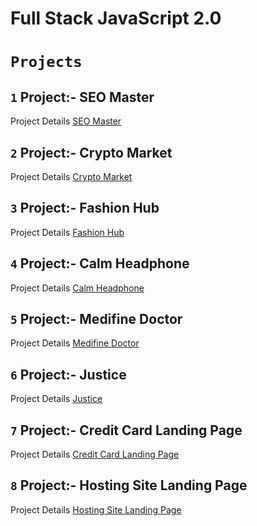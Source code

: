 # **Full Stack JavaScript 2.0**
 # **`Projects`**
## **`1`** Project:- SEO Master
Project Details [SEO Master](https://github.com/Ran-Veer/FSJS-2.0/tree/main/Project-1-SEO%20Master)
## **`2`** Project:- Crypto Market
Project Details [Crypto Market](https://github.com/Ran-Veer/FSJS-2.0/tree/main/Project-2-Crypto%20Market)
## **`3`** Project:- Fashion Hub
Project Details [Fashion Hub](https://github.com/Ran-Veer/FSJS-2.0/tree/main/Project-3-Fashion%20Hub)
## **`4`** Project:- Calm Headphone
Project Details [Calm Headphone](https://github.com/Ran-Veer/FSJS-2.0/tree/main/Project-4-Calm%20Headphone)
## **`5`** Project:- Medifine Doctor
Project Details [Medifine Doctor](https://github.com/Ran-Veer/FSJS-2.0/tree/main/Project-5-Medifine(Doctor))
## **`6`** Project:- Justice
Project Details [Justice](https://github.com/Ran-Veer/FSJS-2.0/tree/main/Project-6-Justice)
## **`7`** Project:- Credit Card Landing Page
Project Details [Credit Card Landing Page](https://github.com/Ran-Veer/FSJS-2.0/tree/main/Project-7-Credit%20Card%20Landing%20Page)
## **`8`** Project:- Hosting Site Landing Page
Project Details [Hosting Site Landing Page](https://github.com/Ran-Veer/FSJS-2.0/tree/main/Project-8-Hosting%20site%20Landing%20Page)